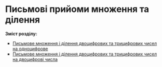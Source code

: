 # Письмові прийоми множення та ділення
<p><b>Зміст розділу:</b></p>
<ul type="square">
<li><a href="http://mathmon14.ed-era.com/4/pismove_mnozhennya_ta_dylennya_dvotsifrovih_ta_tritsifrovyx_chysel.html">Письмове множення і ділення двоцифрових та трицифрових чисел на одноцифрове</a></li>
<li><a href="http://mathmon14.ed-era.com/4/pismove_mnozhennya_ta_dylennya_dvotsifrovih_ta_tritsifrovych_chisel.html">Письмове множення і ділення двоцифрових та трицифрових чисел на двоцифрові числа</a></li>
</ul>